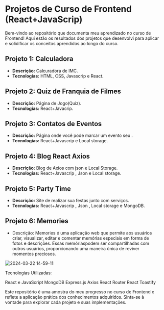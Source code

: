 # Projetos de Curso de Frontend (React+JavaScrip) 

Bem-vindo ao repositório que documenta meu aprendizado no curso de Frontend! Aqui estão os resultados dos projetos que desenvolvi para aplicar e solidificar os conceitos aprendidos ao longo do curso.

## Projeto 1: Calculadora
- **Descrição:** Calcuradora de IMC.
- **Tecnologias:** HTML, CSS, Javascrip e React.

## Projeto 2: Quiz de Franquia de Filmes
- **Descrição:** Página de Jogo(Quiz).
- **Tecnologias:** React+Javacrip.

## Projeto 3: Contatos de Eventos
- **Descrição:** Página onde você pode marcar um evento seu .
- **Tecnologias:** React+Javascrip e Local storage.

## Projeto 4: Blog React Axios
- **Descrição:** Blog de Axios com json e Local Storage.
- **Tecnologias:**  React+Javascrip , Json e Local storage.

## Projeto 5: Party Time
- **Descrição:** Site de realizar sua festas junto com serviços.
- **Tecnologias:**  React+Javascrip , Json , Local storage e MongoDB.

## Projeto 6:  Memories
 - Descrição: Memories é uma aplicação web que permite aos usuários criar, visualizar, editar e comentar memórias especiais em forma de fotos e descrições. Essas memóriaspodem ser compartilhadas com outros usuários, proporcionando uma maneira única de reviver momentos preciosos.


![2024-03-22 14-59-11](https://github.com/Dionizioo/Projects_React/assets/88460475/7e7cc1b0-3726-4327-9f84-a1f37a795636)



Tecnologias Utilizadas:


React e JavaScript
MongoDB
Express.js
Axios
React Router
React Toastify



Este repositório é uma amostra do meu progresso no curso de Frontend e reflete a aplicação prática dos conhecimentos adquiridos. Sinta-se à vontade para explorar cada projeto e suas implementações.

